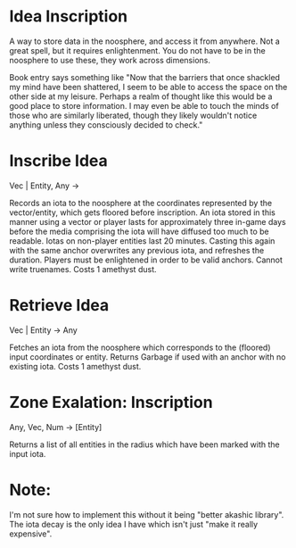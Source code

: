 # Idea Inscription
A way to store data in the noosphere, and access it from anywhere. Not a great spell, but it requires enlightenment. You do not have to be in the noosphere to use these, they work across dimensions.

Book entry says something like "Now that the barriers that once shackled my mind have been shattered, I seem to be able to access the space on the other side at my leisure. Perhaps a realm of thought like this would be a good place to store information. I may even be able to touch the minds of those who are similarly liberated, though they likely wouldn't notice anything unless they consciously decided to check."

# Inscribe Idea
Vec | Entity, Any ->

Records an iota to the noosphere at the coordinates represented by the vector/entity, which gets floored before inscription. An iota stored in this manner using a vector or player lasts for approximately three in-game days before the media comprising the iota will have diffused too much to be readable. Iotas on non-player entities last 20 minutes. Casting this again with the same anchor overwrites any previous iota, and refreshes the duration. Players must be enlightened in order to be valid anchors. Cannot write truenames. Costs 1 amethyst dust.

# Retrieve Idea
Vec | Entity -> Any

Fetches an iota from the noosphere which corresponds to the (floored) input coordinates or entity. Returns Garbage if used with an anchor with no existing iota. Costs 1 amethyst dust.

# Zone Exalation: Inscription
Any, Vec, Num -> [Entity]

Returns a list of all entities in the radius which have been marked with the input iota.

# Note:
I'm not sure how to implement this without it being "better akashic library". The iota decay is the only idea I have which isn't just "make it really expensive".

